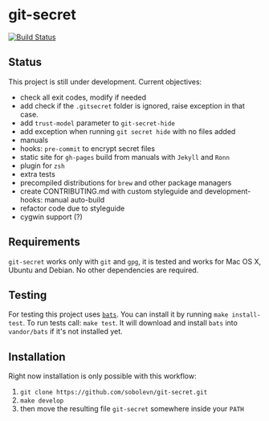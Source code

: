 # git-secret

[![Build Status](https://secure.travis-ci.org/sobolevn/git-secret.png?branch=master)](https://travis-ci.org/sobolevn/git-secret)

## Status

This project is still under development. Current objectives:

- check all exit codes, modify if needed
- add check if the `.gitsecret` folder is ignored, raise exception in that case.
- add `trust-model` parameter to `git-secret-hide`
- add exception when running `git secret hide` with no files added
- manuals
- hooks: `pre-commit` to encrypt secret files
- static site for `gh-pages` build from manuals with `Jekyll` and `Ronn`
- plugin for `zsh`
- extra tests
- precompiled distributions for `brew` and other package managers
- create CONTRIBUTING.md with custom styleguide and development-hooks: manual auto-build
- refactor code due to styleguide
- сygwin support (?)


## Requirements

`git-secret` works only with `git` and `gpg`, it is tested and works for Mac OS X, Ubuntu and Debian.
No other dependencies are required.


## Testing

For testing this project uses [`bats`](1). You can install it by running `make install-test`.
To run tests call: `make test`. It will download and install `bats` into `vandor/bats` if it's not installed yet.


## Installation

Right now installation is only possible with this workflow:

1. `git clone https://github.com/sobolevn/git-secret.git`
2. `make develop`
3. then move the resulting file `git-secret` somewhere inside your `PATH`


[1]: https://github.com/sstephenson/bats
